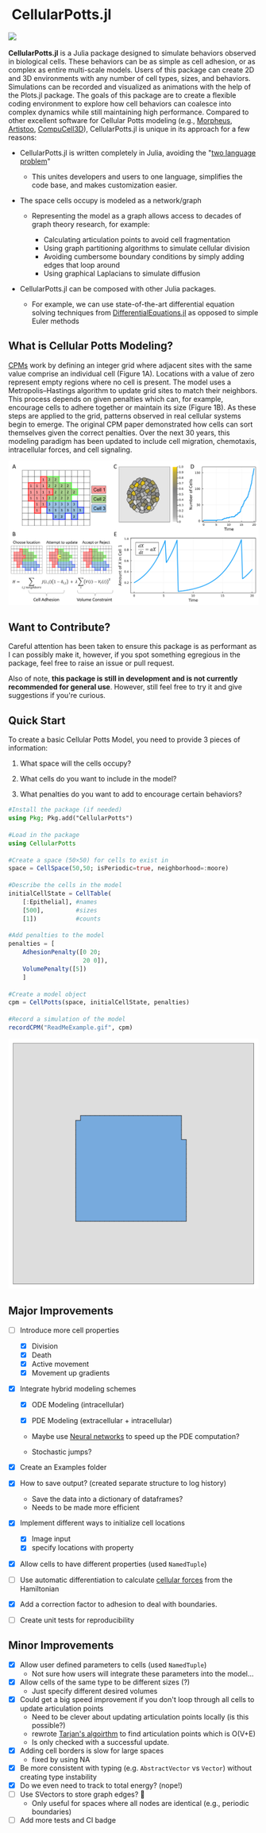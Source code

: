 # <img title="CellularPotts.jl" src="docs/src/assets/logo.svg" alt="" width="50"> CellularPotts.jl

[docs-img]: https://img.shields.io/badge/docs-dev-blue.svg
[docs-url]: https://robertgregg.github.io/CellularPotts.jl/dev/

[![][docs-img]][docs-url]

**CellularPotts.jl** is a Julia package designed to simulate behaviors observed in biological cells. These behaviors can be as simple as cell adhesion, or as complex as entire multi-scale models. Users of this package can create 2D and 3D environments with any number of cell types, sizes, and behaviors. Simulations can be recorded and visualized as animations with the help of the Plots.jl package. The goals of this package are to create a flexible coding environment to explore how cell behaviors can coalesce into complex dynamics while still maintaining high performance. Compared to other excellent software for Cellular Potts modeling (e.g., [Morpheus](https://morpheus.gitlab.io/), [Artistoo](https://artistoo.net/), [CompuCell3D](https://compucell3d.org/)), CellularPotts.jl is unique in its approach for a few reasons:

- CellularPotts.jl is written completely in Julia, avoiding the "[two language problem](https://www.nature.com/articles/d41586-019-02310-3)"
  
  - This unites developers and users to one language, simplifies the code base, and makes customization easier.

- The space cells occupy is modeled as a network/graph
  
  - Representing the model as a graph allows access to decades of graph theory research, for example:
    
    - Calculating articulation points to avoid cell fragmentation
    - Using graph partitioning algorithms to simulate cellular division
    - Avoiding cumbersome boundary conditions by simply adding edges that loop around
    - Using graphical Laplacians to simulate diffusion

- CellularPotts.jl can be composed with other Julia packages.
  
  - For example, we can use state-of-the-art differential equation solving techniques from [DifferentialEquations.jl](https://diffeq.sciml.ai/stable/) as opposed to simple Euler methods

## What is Cellular Potts Modeling?

[CPMs](https://en.wikipedia.org/wiki/Cellular_Potts_model) work by defining an integer grid where adjacent sites with the same value comprise an individual cell (Figure 1A). Locations with a value of zero represent empty regions where no cell is present. The model uses a Metropolis–Hastings algorithm to update grid sites to match their neighbors. This process depends on given penalties which can, for example, encourage cells to adhere together or maintain its size (Figure 1B). As these steps are applied to the grid, patterns observed in real cellular systems begin to emerge. The original CPM paper demonstrated how cells can sort themselves given the correct penalties. Over the next 30 years, this modeling paradigm has been updated to include cell migration,  chemotaxis, intracellular forces, and cell signaling.

<img title="ReadMeOverview" src="docs/src/assets/CPMOverview.png">

## Want to Contribute?

Careful attention has been taken to ensure this package is as performant as I can possibly make it, however, if you spot something egregious in the package, feel free to raise an issue or pull request.

Also of note, **this package is still in development and is not currently recommended for general use**. However, still feel free to try it and give suggestions if you're curious. 

## Quick Start

To create a basic Cellular Potts Model, you need to provide 3 pieces of information:

1.  What space will the cells occupy?

2.  What cells do you want to include in the model?

3. What penalties do you want to add to encourage certain behaviors?

```julia
#Install the package (if needed)
using Pkg; Pkg.add("CellularPotts")

#Load in the package
using CellularPotts

#Create a space (50×50) for cells to exist in
space = CellSpace(50,50; isPeriodic=true, neighborhood=:moore)

#Describe the cells in the model
initialCellState = CellTable(
    [:Epithelial], #names
    [500],         #sizes
    [1])           #counts

#Add penalties to the model
penalties = [
    AdhesionPenalty([0 20;
                     20 0]),
    VolumePenalty([5])
    ]

#Create a model object
cpm = CellPotts(space, initialCellState, penalties)

#Record a simulation of the model
recordCPM("ReadMeExample.gif", cpm)
```

<img title="ReadMeEaxmple" src="https://github.com/RobertGregg/CellularPotts.jl/blob/master/docs/src/ExampleGallery/HelloWorld/HelloWorld.gif?raw=true">

## Major Improvements

- [ ] Introduce more cell properties
  
  - [x] Division
  - [x] Death
  - [x] Active movement
  - [x] Movement up gradients

- [x] Integrate hybrid modeling schemes
  
  - [x] ODE Modeling (intracellular)
  
  - [x] PDE Modeling (extracellular + intracellular)
  
  - Maybe use [Neural networks](https://github.com/SciML/NeuralPDE.jl) to speed up the PDE computation?
  
  - Stochastic jumps?

- [x] Create an Examples folder

- [x] How to save output? (created separate structure to log history)
  
  - Save the data into a dictionary of dataframes?
  - Needs to be made more efficient

- [x] Implement different ways to initialize cell locations
  
  - [x] Image input
  - [x] specify locations with property

- [x] Allow cells to have different properties (used `NamedTuple`)

- [ ] Use automatic differentiation to calculate [cellular forces](https://journals.plos.org/ploscompbiol/article?id=10.1371/journal.pcbi.1007459) from the Hamiltonian

- [x] Add a correction factor to adhesion to deal with boundaries.

- [ ] Create unit tests for reproducibility

## Minor Improvements

- [x] Allow user defined parameters to cells (used `NamedTuple`)
  - Not sure how users will integrate these parameters into the model...
- [x] Allow cells of the same type to be different sizes (?)
  - Just specify different desired volumes
- [x] Could get a big speed improvement if you don't loop through all cells to update articulation points
  - Need to be clever about updating articulation points locally (is this possible?)
  - rewrote [Tarjan's algoirthm](https://en.wikipedia.org/wiki/Biconnected_component) to find articulation points which is O(V+E)
  - Is only checked with a successful update.
- [x] Adding cell borders is slow for large spaces
  - fixed by using NA
- [x] Be more consistent with typing (e.g. `AbstractVector` vs `Vector`) without creating type instability
- [x] Do we even need to track to total energy? (nope!)
- [ ] Use SVectors to store graph edges? 🤔
  - Only useful for spaces where all nodes are identical (e.g., periodic boundaries)
- [ ] Add more tests and CI badge
